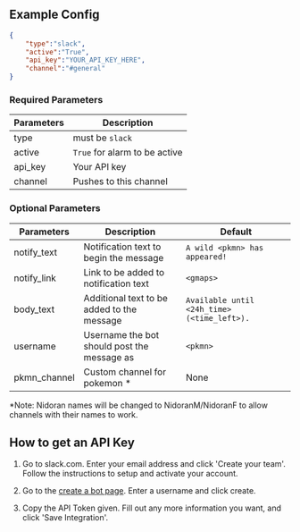 ## Example Config

```json
{
    "type":"slack",
    "active":"True",
    "api_key":"YOUR_API_KEY_HERE",
    "channel":"#general"
}
```

### Required Parameters
| Parameters     | Description                            |
| -------------- |----------------------------------------|
| type           | must be `slack`                          |
| active         | `True` for alarm to be active          |
| api_key        | Your API key                           |
| channel        | Pushes to this channel                 |

### Optional Parameters
| Parameters     | Description                                       | Default                                       |
| -------------- |---------------------------------------------------|-----------------------------------------------|
| notify_text    | Notification text to begin the message            | `A wild <pkmn> has appeared!`                 |
| notify_link    | Link to be added to notification text             | `<gmaps>`                                     |
| body_text      | Additional text to be added to the message        | `Available until <24h_time> (<time_left>).`   | 
| username       | Username the bot should post the message as       | `<pkmn>`                                      | 
| pkmn_channel   | Custom channel for pokemon *                      | None                                          |
*Note: Nidoran names will be changed to NidoranM/NidoranF to allow channels with their names to work.
 
## How to get an API Key

1. Go to slack.com. Enter your email address and click 'Create your team'. Follow the instructions to setup and activate your account. 

2. Go to the [create a bot page](https://my.slack.com/services/new/bot). Enter a username and click create.

3. Copy the API Token given. Fill out any more information you want, and click 'Save Integration'.